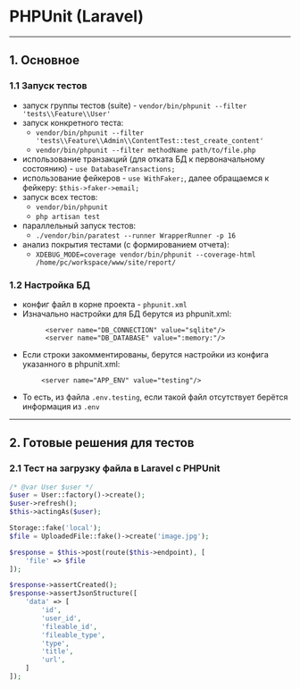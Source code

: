 # PHPUnit (Laravel)

---

## 1. Основное

### 1.1 Запуск тестов

- запуск группы тестов (suite) - `vendor/bin/phpunit --filter 'tests\\Feature\\User'`
- запуск конкретного теста:
  - `vendor/bin/phpunit --filter 'tests\\Feature\\Admin\\ContentTest::test_create_content'`
  - `vendor/bin/phpunit --filter methodName path/to/file.php`
- использование транзакций (для отката БД к первоначальному состоянию) - `use DatabaseTransactions;`
- использование фейкеров - `use WithFaker;`, далее обращаемся к фейкеру: `$this->faker->email;`
- запуск всех тестов:
  - `vendor/bin/phpunit`
  - `php artisan test`
- параллельный запуск тестов:
  - `./vendor/bin/paratest --runner WrapperRunner -p 16`
- анализ покрытия тестами (с формированием отчета):
  - `XDEBUG_MODE=coverage vendor/bin/phpunit --coverage-html /home/pc/workspace/www/site/report/`

### 1.2 Настройка БД

- конфиг файл в корне проекта - `phpunit.xml`
- Изначально настройки для БД берутся из phpunit.xml:

```
         <server name="DB_CONNECTION" value="sqlite"/>
         <server name="DB_DATABASE" value=":memory:"/>
```

- Если строки закомментированы, берутся настройки из конфига указанного в phpunit.xml:

```
        <server name="APP_ENV" value="testing"/>
```

- То есть, из файла `.env.testing`, если такой файл отсутствует берётся информация из `.env`

---

## 2. Готовые решения для тестов

### 2.1 Тест на загрузку файла в Laravel с PHPUnit

```php
/* @var User $user */
$user = User::factory()->create();
$user->refresh();
$this->actingAs($user);

Storage::fake('local');
$file = UploadedFile::fake()->create('image.jpg');

$response = $this->post(route($this->endpoint), [
    'file' => $file
]);

$response->assertCreated();
$response->assertJsonStructure([
    'data' => [
        'id',
        'user_id',
        'fileable_id',
        'fileable_type',
        'type',
        'title',
        'url',
    ]
]);
```